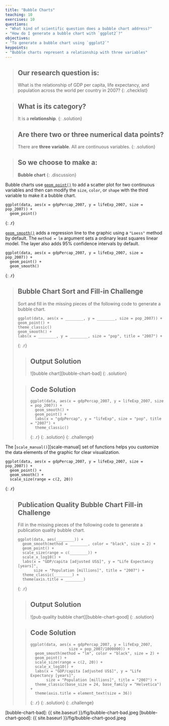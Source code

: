 ```yaml
---
title: "Bubble Charts"
teaching: 10
exercises: 10
questions:
- "What kind of scientific question does a bubble chart address?"
- "How do I generate a bubble chart with `ggplot2`?"
objectives:
- "To generate a bubble chart using `ggplot2`"
keypoints:
- "Bubble charts represent a relationship with three variables" 
---
```


> ## Our research question is: 
>
> What is the relationship of GDP per capita, life expectancy, and population
> across the world per country in 2007?
{: .checklist}

> ## What is its category?
>
> It is a __relationship__. 
{: .solution} 

> ## Are there two or three numerical data points?
>
> There are __three variable__. All are continuous variables.
{: .solution}

> ## So we choose to make a:
>
> __Bubble chart__
{: .discussion}

Bubble charts use [`geom_point()`][geom-point] to add a scatter plot for two
continuous variables and then can modify the `size`, `color`, or `shape` with
the third variable to make it a bubble chart.

~~~
ggplot(data, aes(x = gdpPercap_2007, y = lifeExp_2007, size = pop_2007)) +
  geom_point()
~~~
{: .r}

[`geom_smooth()`][geom-smooth] adds a regression line to the graphic using a
`"Loess"` method by default. The `method = lm` argument sets a ordinary least squares linear model. The layer also adds 95% confidence intervals by default.

~~~
ggplot(data, aes(x = gdpPercap_2007, y = lifeExp_2007, size = pop_2007)) +
  geom_point() +
  geom_smooth()
~~~
{: .r}

> ## Bubble Chart Sort and Fill-in Challenge
>
> Sort and fill in the missing pieces of the following code to generate a
> bubble chart.
>
> ~~~
> ggplot(data, aes(x = ________, y = ________, size = pop_2007)) +
> geom_point() +
> theme_classic()
> geom_smooth() +
> labs(x = ________, y = ________, size = "pop", title = "2007") +
> ~~~
> {: .r}
>
> > ## Output Solution
> >
> > ![bubble chart][bubble-chart-bad]
> {: .solution}
>
> > ## Code Solution
> >
> > ~~~
> > ggplot(data, aes(x = gdpPercap_2007, y = lifeExp_2007, size = pop_2007)) +
> >   geom_smooth() +
> >   geom_point() +
> >   labs(x = "gdpPercap", y = "lifeExp", size = "pop", title = "2007") +
> >   theme_classic()
> > ~~~
> > {: .r}
> {: .solution}
{: .challenge}

The [`scale_manual()`][scale-manual] set of functions helps you customize the
data elements of the graphic for clear visualization.

~~~
ggplot(data, aes(x = gdpPercap_2007, y = lifeExp_2007, size = pop_2007)) +
  geom_point() +
  geom_smooth() +
  scale_size(range = c(2, 20))
~~~
{: .r}
 
> ## Publication Quality Bubble Chart Fill-in Challenge
>
> Fill in the missing pieces of the following code to generate a publication
> quality bubble chart.
>
> ~~~
> ggplot(data, aes(________)) +
>   geom_smooth(method = ________, color = "black", size = 2) +
>   geom_point() +
>   scale_size(range = c(________)) +
>   scale_x_log10() +
>   labs(x = "GDP/capita [adjusted US$]", y = "Life Expectancy [years]", 
>        size = "Population [millions]", title = "2007") +
>   theme_classic(________) +
>   theme(axis.title = ________)
> ~~~
> {: .r}
>
> > ## Output Solution
> >
> > ![pub quality bubble chart][bubble-chart-good]
> {: .solution}
>
> > ## Code Solution
> >
> > ~~~
> > ggplot(data, aes(x = gdpPercap_2007, y = lifeExp_2007, 
> >                  size = pop_2007/1000000)) +
> >   geom_smooth(method = "lm", color = "black", size = 2) +
> >   geom_point() +
> >   scale_size(range = c(2, 20)) +
> >   scale_x_log10() +
> >   labs(x = "GDP/capita [adjusted US$]", y = "Life Expectancy [years]", 
> >        size = "Population [millions]", title = "2007") +
> >   theme_classic(base_size = 24, base_family = "Helvetica") +
> >   theme(axis.title = element_text(size = 36))
> > ~~~
> > {: .r}
> {: .solution}
{: .challenge}

[geom-point]: http://docs.ggplot2.org/current/geom_point.html
[geom-smooth]: http://docs.ggplot2.org/current/geom_smooth.html
[bubble-chart-bad]: {{ site.baseurl }}/fig/bubble-chart-bad.jpeg
[bubble-chart-good]: {{ site.baseurl }}/fig/bubble-chart-good.jpeg
